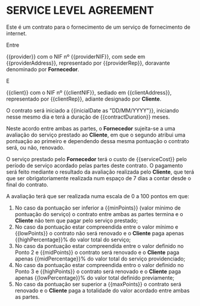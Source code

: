 #  SERVICE LEVEL AGREEMENT

Este é um contrato para o fornecimento de um serviço de fornecimento de internet.

Entre

{{provider}} com o NIF nº {{providerNIF}}, com sede em {{providerAddress}}, representado por {{providerRep}}, doravante denominado por **Fornecedor**.

E

{{client}} com o NIF nº {{clientNIF}}, sediado em {{clientAddress}}, representado por {{clientRep}}, adiante designado por **Cliente**.

O contrato será iniciado a {{inicialDate as "DD/MM/YYYY"}}, iniciando nesse mesmo dia e terá a duração de {{contractDuration}} meses.

Neste acordo entre ambas as partes, o **Fornecedor** sujeita-se a uma avaliação do serviço prestado ao **Cliente**, em que o segundo atribui uma pontuação ao primeiro e dependendo dessa mesma pontuação o contrato será, ou não, renovado.

O serviço prestado pelo **Fornecedor** terá o custo de {{serviceCost}} pelo período de serviço acordado pelas partes deste contrato. O pagamento será feito mediante o resultado da avaliação realizada pelo **Cliente**, que terá que ser obrigatoriamente realizada num espaço de 7 dias a contar desde o final do contrato.

A avaliação terá que ser realizada numa escala de 0 a 100 pontos em que:

1. No caso da pontuação ser inferior a {{minPoints}} (valor mínimo de pontuação do serviço) o contrato entre ambas as partes termina e o **Cliente** não tem que pagar pelo serviço prestado;
2. No caso da pontuação estar compreendida entre o valor mínimo e {{lowPoints}} o contrato não será renovado e o **Cliente** paga apenas {{highPercentage}}% do valor total do serviço;
3. No caso da pontuação estar compreendida entre o valor definido no Ponto 2 e {{midPoints}} o contrato será renovado e o **Cliente** paga apenas {{midPercentage}}% do valor total do serviço providenciado;
4. No caso da pontuação estar compreendida entro o valor definido no Ponto 3 e {{highPoints}} o contrato será renovado e o **Cliente** paga apenas {{lowPercentage}}% do valor total definido previamente;
5. No caso da pontuação ser superior a {{maxPoints}} o contrato será renovado e o **Cliente** paga a totalidade do valor acordado entre ambas as partes.


